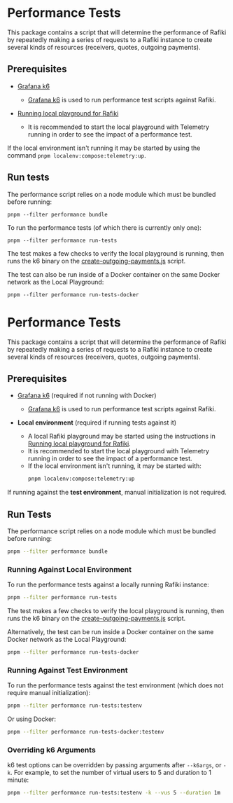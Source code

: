 # Performance Tests

This package contains a script that will determine the performance of Rafiki by repeatedly making a series of requests to a Rafiki instance to create several kinds of resources (receivers, quotes, outgoing payments).

## Prerequisites

- [Grafana k6](https://grafana.com/docs/k6/latest/set-up/install-k6/)

  - [Grafana k6](https://grafana.com/docs/k6/latest/) is used to run performance test scripts against Rafiki.

- [Running local playground for Rafiki](../../localenv/README.md)
  - It is recommended to start the local playground with Telemetry running in order to see the impact of a performance test.

If the local environment isn't running it may be started by using the command `pnpm localenv:compose:telemetry:up`.

## Run tests

The performance script relies on a node module which must be bundled before running:

```
pnpm --filter performance bundle
```

To run the performance tests (of which there is currently only one):

```
pnpm --filter performance run-tests
```

The test makes a few checks to verify the local playground is running, then runs the k6 binary on the [create-outgoing-payments.js](./scripts/create-outgoing-payments.js) script.

The test can also be run inside of a Docker container on the same Docker network as the Local Playground:

```
pnpm --filter performance run-tests-docker
```

# Performance Tests

This package contains a script that will determine the performance of Rafiki by repeatedly making a series of requests to a Rafiki instance to create several kinds of resources (receivers, quotes, outgoing payments).

## Prerequisites

- [Grafana k6](https://grafana.com/docs/k6/latest/set-up/install-k6/) (required if not running with Docker)

  - [Grafana k6](https://grafana.com/docs/k6/latest/) is used to run performance test scripts against Rafiki.

- **Local environment** (required if running tests against it)
  - A local Rafiki playground may be started using the instructions in [Running local playground for Rafiki](../../localenv/README.md).
  - It is recommended to start the local playground with Telemetry running in order to see the impact of a performance test.
  - If the local environment isn't running, it may be started with:
    ```sh
    pnpm localenv:compose:telemetry:up
    ```

If running against the **test environment**, manual initialization is not required.

## Run Tests

The performance script relies on a node module which must be bundled before running:

```sh
pnpm --filter performance bundle
```

### Running Against Local Environment

To run the performance tests against a locally running Rafiki instance:

```sh
pnpm --filter performance run-tests
```

The test makes a few checks to verify the local playground is running, then runs the k6 binary on the [create-outgoing-payments.js](./scripts/create-outgoing-payments.js) script.

Alternatively, the test can be run inside a Docker container on the same Docker network as the Local Playground:

```sh
pnpm --filter performance run-tests-docker
```

### Running Against Test Environment

To run the performance tests against the test environment (which does not require manual initialization):

```sh
pnpm --filter performance run-tests:testenv
```

Or using Docker:

```sh
pnpm --filter performance run-tests-docker:testenv
```

### Overriding k6 Arguments

k6 test options can be overridden by passing arguments after `--k6args`, or `-k`. For example, to set the number of virtual users to 5 and duration to 1 minute:

```sh
pnpm --filter performance run-tests:testenv -k --vus 5 --duration 1m
```
